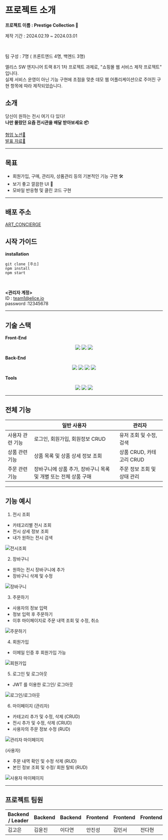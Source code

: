 # 프로젝트 소개
**프로젝트 이름 : Prestige Collection 🎫**
<p>제작 기간 : 2024.02.19 ~ 2024.03.01</p> <br>
<p>팀 구성 : 7명 ( 프론트엔드 4명, 백엔드 3명)</p>
<p> 엘리스 SW 엔지니어 트랙 8기 1차 프로젝트 과제로, "쇼핑몰 웹 서비스 제작 프로젝트" 입니다. <br> 실제 서비스 운영이 아닌 기능 구현에 초점을 맞춘 데모 웹 어플리케이션으로 주어진 구현 항목에 따라 제작되었습니다.</p>



## 소개
당신이 원하는 전시 여기 다 있다!<br>
**나만 몰랐던 요즘 전시관을 배달 받아보세요 📦**

[협업 노션🎡 ](https://quark-dianella-5e6.notion.site/1-a9a352e0b16b41058c562af70b6b997a?pvs=4)<br>
[발표 자료📢](https://www.canva.com/design/DAF-RQc7jdA/6pxWOKAt0RmZwgJC381TcA/edit?utm_content=DAF-RQc7jdA&utm_campaign=designshare&utm_medium=link2&utm_source=sharebutton)

---

## 목표

- 회원가입, 구매, 관리자, 상품관리 등의 기본적인 기능 구현 🛠️
- 보기 좋고 깔끔한 UI 🎨
- 모바일 반응형 및 클린 코드 구현 

---

## 배포 주소
[ART_CONCIERGE](http://kdt-sw-8-team01.elicecoding.com/)



## 시작 가이드

**installation**
```
git clone [주소]
npm install 
npm start 
```
<br>

**<관리자 계정>**<br>
ID : team1@elice.io<br>
password :12345678  

---

## 기술 스택
**Front-End**
<div align="center">
	<img src="https://img.shields.io/badge/JavaScript-F7DF1E?style=flat&logo=Java&logoColor=white" />
	<img src="https://img.shields.io/badge/HTML5-E34F26?style=flat&logo=HTML5&logoColor=white" />
	<img src="https://img.shields.io/badge/CSS3-1572B6?style=flat&logo=CSS3&logoColor=white" />
</div>

**Back-End**
<div align="center">
	<img src="https://img.shields.io/badge/Node.js-339933?style=flat&logo=Node.js&logoColor=white" />
	<img src="https://img.shields.io/badge/Express-000000?style=flat&logo=Express&logoColor=white" />
	<img src="https://img.shields.io/badge/MongoDB-47A248?style=flat&logo=MongoDB&logoColor=white" />
	<img src="https://img.shields.io/badge/Mongoose-880000?style=flat&logo=Mongoose&logoColor=white" />
</div>

**Tools**
<div align="center">
	<img src="https://img.shields.io/badge/GitLab-FC6D26?style=flat&logo=GitLab&logoColor=white" />
	<img src="https://img.shields.io/badge/Notion-000000?style=flat&logo=Notion&logoColor=white" />
	<img src="https://img.shields.io/badge/Discord-5865F2?style=flat&logo=Discord&logoColor=white" />
</div>

---

## 전체 기능

|  | 일반 사용자 | 관리자 |
| --- | --- | --- |
| 사용자 관련 기능 | 로그인, 회원가입, 회원정보 CRUD | 유저 조회 및 수정, 검색 |
| 상품 관련 기능 | 상품 목록 및 상품 상세 정보 조회 | 상품 CRUD, 카테고리 CRUD |
| 주문 관련 기능 | 장바구니에 상품 추가, 장바구니 목록 및 개별 또는 전체 상품 구매 | 주문 정보 조회 및 상태 관리 |

---

## 기능 예시

1. 전시 조회
- 카테고리별 전시 조회 
- 전시 상세 정보 조회 
- 내가 원하는 전시 검색

![전시조회](https://github.com/gonn-i/ART_CONCIERGE/assets/121345759/e62ac6fb-58f3-4f6e-858b-a7dca44ea0cf)



2. 장바구니
- 원하는 전시 장바구니에 추가 
- 장바구니 삭제 및 수정 

![장바구니](https://github.com/gonn-i/ART_CONCIERGE/assets/121345759/02ea53cf-949d-480a-b9af-f123c24ccd79)


3. 주문하기 
- 사용자의 정보 입력 
- 정보 입력 후 주문하기 
- 이후 마이페이지로 주문 내역 조회 및 수정, 취소 

![주문하기](https://github.com/gonn-i/ART_CONCIERGE/assets/121345759/66373f89-eb0a-430f-b050-41be507ef78d)


4. 회원가입 
- 이메일 인증 후 회원가입 가능

![회원가입](https://github.com/gonn-i/ART_CONCIERGE/assets/121345759/2e14d941-c272-4bf6-a6c1-cab8f64e64af)


5. 로그인 및 로그아웃 
- JWT 를 이용한 로그인/ 로그아웃

![로그인/로그아웃](https://github.com/gonn-i/ART_CONCIERGE/assets/121345759/af340dd5-533e-4928-ba24-7e94c327b72e)


6. 마이페이지 
(관리자) 
- 카테고리 추가 및 수정, 삭제 (CRUD)
- 전시 추가 및 수정, 삭제 (CRUD)
- 사용자의 주문 정보 수정 (RUD) 

![관리자 마이페이지](https://github.com/gonn-i/ART_CONCIERGE/assets/121345759/0ed3c91e-c0de-481e-aadb-4e7522ba06f6)


(사용자) 
- 주문 내역 확인 및 수정 삭제 (RUD) 
- 본인 정보 조회 및 수정/ 회원 탈퇴 (RUD) 

![사용자 마이페이지](https://github.com/gonn-i/ART_CONCIERGE/assets/121345759/77c1466d-4b87-41dd-940a-57931df6cc04)


---

## 프로젝트 팀원

| Backend / Leader | Backend | Backend | Frontend | Frontend | Frontend | Frontend |
| --- | --- | --- | --- | --- | --- | --- |
| 김고은 | 김윤진 | 이다연 | 안진성 | 김민서 | 전다현 | 이유림 |
